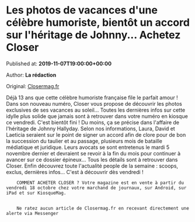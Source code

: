 
# Les photos de vacances d'une célèbre humoriste, bientôt un accord sur l'héritage de Johnny... Achetez Closer

Published at: **2019-11-07T19:00:00+00:00**

Author: **La rédaction**

Original: [Closermag.fr](https://www.closermag.fr/people/les-photos-de-vacances-d-une-celebre-humoriste-bientot-un-accord-sur-l-heritage-1045850)

Déjà 13 ans que cette célèbre humoriste française file le parfait amour ! Dans son nouveau numéro, Closer vous propose de découvrir les photos exclusives de ses vacances au soleil... Toutes les dernières infos sur cette idylle plus solide que jamais sont à retrouver dans votre numéro en kiosque ce vendredi.
C'est bientôt fini ! Du moins, ça se précise dans l'affaire de l'héritage de Johnny Hallyday. Selon nos informations, Laura, David et Laeticia seraient sur le point de signer un accord afin de clore pour de bon la succession du taulier et au passage, plusieurs mois de bataille médiatique et juridique. Leurs avocats se sont entretenus le mardi 5 novembre dernier et devraient se revoir à la fin du mois pour continuer à avancer sur ce dossier épineux... Tous les détails sont à retrouver dans Closer.
Enfin découvrez toute l'actualité people de la semaine : scoops, exclus, dernières infos... C'est à découvrir dès vendredi !

        COMMENT ACHETER CLOSER ? Votre magazine est en vente à partir du vendredi 18 octobre chez votre marchand de journaux, sur Android, sur iPad et sur KiosqueMag.
      

        Ne ratez aucun article de Closermag.fr en recevant directement une alerte via Messenger
      
